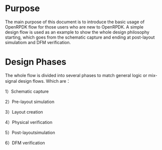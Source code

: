 
# Purpose
The main purpose of this document is to introduce the basic usage of OpenRPDK flow for those users who are new to OpenRPDK.
A simple design flow is used as an example to show the whole design philosophy starting, which goes from the schematic capture and ending at post-layout simulatiom and DFM verification. 

# Design Phases
The whole flow is divided into several phases to match general logic or mix-signal design flows. Which are：

1）Schematic capture

2）Pre-layout simulation

3）Layout creation 

4）Physical verification

5）Post-layoutsimulation

6）DFM verification
